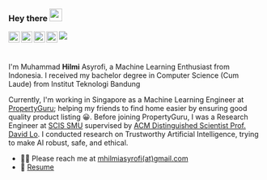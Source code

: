 ### Hey there <img src="https://media.giphy.com/media/hvRJCLFzcasrR4ia7z/giphy.gif" width="25" height="25">

<a href="https://www.linkedin.com/in/mhilmiasyrofi/">
  <img align="left" alt="Hilmi's LinkedIn" height="22px" src="https://raw.githubusercontent.com/peterthehan/peterthehan/master/assets/linkedin.svg" />
</a>
<a href="https://www.kaggle.com/mhilmiasyrofi">
  <img align="left" alt="Hilmi's Kaggle" height="22px" src="https://upload.wikimedia.org/wikipedia/commons/7/7c/Kaggle_logo.png" />
</a>
<a href="https://leetcode.com/mhilmiasyrofi/">
  <img align="left" alt="Hilmi's Leetcode" height="22px" src="https://upload.wikimedia.org/wikipedia/commons/0/0a/LeetCode_Logo_black_with_text.svg" />
</a>
<a href="https://scholar.google.com/citations?hl=en&view_op=list_works&authuser=2&gmla=AJsN-F4Sfw6QJIi5qh9umDrtLZdfTW4Jo6VvnEvyMLWModTtV0qe4SI4Teu2HhgapxsX508kxYxjBWU7ISMK7CtWIS73wxN9yArryRCRj1cRLrH9Cy-17gs&user=BrkfL7UAAAAJ">
  <img align="left" alt="Hilmi's Google Scholar" height="22px" src="https://upload.wikimedia.org/wikipedia/commons/2/28/Google_Scholar_logo.png" />
</a>

![](https://visitor-badge.glitch.me/badge?page_id=mhilmiasyrofi.mhilmiasyrofi)

<br />

I'm Muhammad **Hilmi** Asyrofi, a Machine Learning Enthusiast from Indonesia. I received my bachelor degree in Computer Science (Cum Laude) from Institut Teknologi Bandung

Currently, I'm working in Singapore as a Machine Learning Engineer at [PropertyGuru](https://www.propertyguru.com.sg); helping my friends to find home easier by ensuring good quality product listing 😀. Before joining PropertyGuru, I was a Research Engineer at [SCIS SMU](https://scis.smu.edu.sg) supervised by [ACM Distinguished Scientist Prof. David Lo](http://www.mysmu.edu/faculty/davidlo/). I conducted research on Trustworthy Artificial Intelligence, trying to make AI robust, safe, and ethical.


- :man_technologist: Please reach me at [mhilmiasyrofi(at)gmail.com](mailto:mhilmiasyrofi@gmail.com)
- 📝 [Resume](https://mhilmiasyrofi.github.io/files/Resume.pdf)
